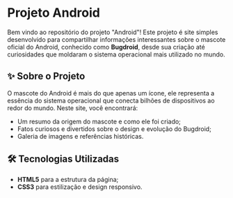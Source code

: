 # Projeto Android
Bem vindo ao repositório do projeto "Android"!  Este projeto é site simples desenvolvido para compartilhar informações interessantes sobre o mascote oficial do Android, conhecido como **Bugdroid**, desde sua criação até curiosidades que moldaram o sistema operacional mais utilizado no mundo.

## ✨ Sobre o Projeto
O mascote do Android é mais do que apenas um ícone, ele representa a essência do sistema operacional que conecta bilhões de dispositivos ao redor do mundo. Neste site, você encontrará:

- Um resumo da origem do mascote e como ele foi criado;
- Fatos curiosos e divertidos sobre o design e evolução do Bugdroid;
- Galeria de imagens e referências históricas.

## 🛠️ Tecnologias Utilizadas
- **HTML5** para a estrutura da página;
- **CSS3** para estilização e design responsivo.
